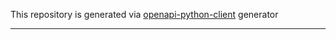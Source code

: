 This repository is generated via [openapi-python-client](https://github.com/openapi-generators/openapi-python-client) generator

--- 

